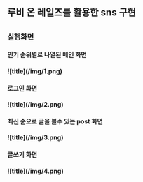 <h2> 루비 온 레일즈를 활용한 sns 구현 <h2>
     
 
<h3> 실행화면 </h3>

<h4> 인기 순위별로 나열된 메인 화면 <h4>
     ![title](/img/1.png)
<h4> 로그인 화면 <h4>
     ![title](/img/2.png)
<h4> 최신 순으로 글을 볼수 있는 post 화면 <h4>
     ![title](/img/3.png)
<h4> 글쓰기 화면 <h4>
     ![title](/img/4.png)

